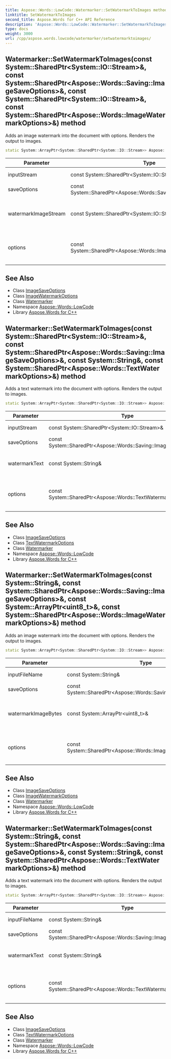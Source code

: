 ```yaml
---
title: Aspose::Words::LowCode::Watermarker::SetWatermarkToImages method
linktitle: SetWatermarkToImages
second_title: Aspose.Words for C++ API Reference
description: 'Aspose::Words::LowCode::Watermarker::SetWatermarkToImages method. Adds an image watermark into the document with options. Renders the output to images in C++.'
type: docs
weight: 3000
url: /cpp/aspose.words.lowcode/watermarker/setwatermarktoimages/
---
```

## Watermarker::SetWatermarkToImages(const System::SharedPtr\<System::IO::Stream\>\&, const System::SharedPtr\<Aspose::Words::Saving::ImageSaveOptions\>\&, const System::SharedPtr\<System::IO::Stream\>\&, const System::SharedPtr\<Aspose::Words::ImageWatermarkOptions\>\&) method


Adds an image watermark into the document with options. Renders the output to images.

```cpp
static System::ArrayPtr<System::SharedPtr<System::IO::Stream>> Aspose::Words::LowCode::Watermarker::SetWatermarkToImages(const System::SharedPtr<System::IO::Stream> &inputStream, const System::SharedPtr<Aspose::Words::Saving::ImageSaveOptions> &saveOptions, const System::SharedPtr<System::IO::Stream> &watermarkImageStream, const System::SharedPtr<Aspose::Words::ImageWatermarkOptions> &options=System::ExplicitCast<Aspose::Words::ImageWatermarkOptions>(nullptr))
```


| Parameter | Type | Description |
| --- | --- | --- |
| inputStream | const System::SharedPtr\<System::IO::Stream\>\& | The input stream. |
| saveOptions | const System::SharedPtr\<Aspose::Words::Saving::ImageSaveOptions\>\& | The save options. |
| watermarkImageStream | const System::SharedPtr\<System::IO::Stream\>\& | Image stream that is displayed as a watermark. |
| options | const System::SharedPtr\<Aspose::Words::ImageWatermarkOptions\>\& | Defines additional options for the image watermark. |

## See Also

* Class [ImageSaveOptions](../../../aspose.words.saving/imagesaveoptions/)
* Class [ImageWatermarkOptions](../../../aspose.words/imagewatermarkoptions/)
* Class [Watermarker](../)
* Namespace [Aspose::Words::LowCode](../../)
* Library [Aspose.Words for C++](../../../)
## Watermarker::SetWatermarkToImages(const System::SharedPtr\<System::IO::Stream\>\&, const System::SharedPtr\<Aspose::Words::Saving::ImageSaveOptions\>\&, const System::String\&, const System::SharedPtr\<Aspose::Words::TextWatermarkOptions\>\&) method


Adds a text watermark into the document with options. Renders the output to images.

```cpp
static System::ArrayPtr<System::SharedPtr<System::IO::Stream>> Aspose::Words::LowCode::Watermarker::SetWatermarkToImages(const System::SharedPtr<System::IO::Stream> &inputStream, const System::SharedPtr<Aspose::Words::Saving::ImageSaveOptions> &saveOptions, const System::String &watermarkText, const System::SharedPtr<Aspose::Words::TextWatermarkOptions> &options=System::ExplicitCast<Aspose::Words::TextWatermarkOptions>(nullptr))
```


| Parameter | Type | Description |
| --- | --- | --- |
| inputStream | const System::SharedPtr\<System::IO::Stream\>\& | The input file stream. |
| saveOptions | const System::SharedPtr\<Aspose::Words::Saving::ImageSaveOptions\>\& | The save options. |
| watermarkText | const System::String\& | Text that is displayed as a watermark. |
| options | const System::SharedPtr\<Aspose::Words::TextWatermarkOptions\>\& | Defines additional options for the text watermark. |

## See Also

* Class [ImageSaveOptions](../../../aspose.words.saving/imagesaveoptions/)
* Class [TextWatermarkOptions](../../../aspose.words/textwatermarkoptions/)
* Class [Watermarker](../)
* Namespace [Aspose::Words::LowCode](../../)
* Library [Aspose.Words for C++](../../../)
## Watermarker::SetWatermarkToImages(const System::String\&, const System::SharedPtr\<Aspose::Words::Saving::ImageSaveOptions\>\&, const System::ArrayPtr\<uint8_t\>\&, const System::SharedPtr\<Aspose::Words::ImageWatermarkOptions\>\&) method


Adds an image watermark into the document with options. Renders the output to images.

```cpp
static System::ArrayPtr<System::SharedPtr<System::IO::Stream>> Aspose::Words::LowCode::Watermarker::SetWatermarkToImages(const System::String &inputFileName, const System::SharedPtr<Aspose::Words::Saving::ImageSaveOptions> &saveOptions, const System::ArrayPtr<uint8_t> &watermarkImageBytes, const System::SharedPtr<Aspose::Words::ImageWatermarkOptions> &options=System::ExplicitCast<Aspose::Words::ImageWatermarkOptions>(nullptr))
```


| Parameter | Type | Description |
| --- | --- | --- |
| inputFileName | const System::String\& | The input file name. |
| saveOptions | const System::SharedPtr\<Aspose::Words::Saving::ImageSaveOptions\>\& | The save options. |
| watermarkImageBytes | const System::ArrayPtr\<uint8_t\>\& | Image bytes that is displayed as a watermark. |
| options | const System::SharedPtr\<Aspose::Words::ImageWatermarkOptions\>\& | Defines additional options for the image watermark. |

## See Also

* Class [ImageSaveOptions](../../../aspose.words.saving/imagesaveoptions/)
* Class [ImageWatermarkOptions](../../../aspose.words/imagewatermarkoptions/)
* Class [Watermarker](../)
* Namespace [Aspose::Words::LowCode](../../)
* Library [Aspose.Words for C++](../../../)
## Watermarker::SetWatermarkToImages(const System::String\&, const System::SharedPtr\<Aspose::Words::Saving::ImageSaveOptions\>\&, const System::String\&, const System::SharedPtr\<Aspose::Words::TextWatermarkOptions\>\&) method


Adds a text watermark into the document with options. Renders the output to images.

```cpp
static System::ArrayPtr<System::SharedPtr<System::IO::Stream>> Aspose::Words::LowCode::Watermarker::SetWatermarkToImages(const System::String &inputFileName, const System::SharedPtr<Aspose::Words::Saving::ImageSaveOptions> &saveOptions, const System::String &watermarkText, const System::SharedPtr<Aspose::Words::TextWatermarkOptions> &options=System::ExplicitCast<Aspose::Words::TextWatermarkOptions>(nullptr))
```


| Parameter | Type | Description |
| --- | --- | --- |
| inputFileName | const System::String\& | The input file name. |
| saveOptions | const System::SharedPtr\<Aspose::Words::Saving::ImageSaveOptions\>\& | The save options. |
| watermarkText | const System::String\& | Text that is displayed as a watermark. |
| options | const System::SharedPtr\<Aspose::Words::TextWatermarkOptions\>\& | Defines additional options for the text watermark. |

## See Also

* Class [ImageSaveOptions](../../../aspose.words.saving/imagesaveoptions/)
* Class [TextWatermarkOptions](../../../aspose.words/textwatermarkoptions/)
* Class [Watermarker](../)
* Namespace [Aspose::Words::LowCode](../../)
* Library [Aspose.Words for C++](../../../)
